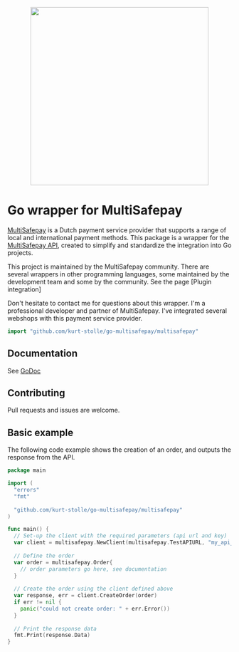 <p align="center">
    <img src="https://camo.githubusercontent.com/517483ae0eaba9884f397e9af1c4adc7bbc231575ac66cc54292e00400edcd10/68747470733a2f2f7777772e6d756c7469736166657061792e636f6d2f66696c6561646d696e2f74656d706c6174652f696d672f6d756c7469736166657061792d6c6f676f2d69636f6e2e737667" width="400px" position="center">
</p>

# Go wrapper for MultiSafepay
[MultiSafepay](https://www.multisafepay.com/about-us/) is a Dutch payment service provider that supports a range of local and international payment methods. This package is a wrapper for the [MultiSafepay API](https://docs.multisafepay.com/api/), created to simplify and standardize the integration into Go projects.

This project is maintained by the MultiSafepay community. There are several wrappers in other programming languages, some maintained by the development team and some by the community. See the page [Plugin integration]

Don't hesitate to contact me for questions about this wrapper. I'm a professional developer and partner of MultiSafepay. I've integrated several webshops with this payment service provider.

```go
import "github.com/kurt-stolle/go-multisafepay/multisafepay"
```

## Documentation
See [GoDoc](https://godoc.org/github.com/kurt-stolle/go-multisafepay/multisafepay)

## Contributing
Pull requests and issues are welcome.

## Basic example
The following code example shows the creation of an order, and outputs the response from the API.
```go
package main

import (
  "errors"
  "fmt"
  
  "github.com/kurt-stolle/go-multisafepay/multisafepay"
)

func main() {
  // Set-up the client with the required parameters (api url and key)
  var client = multisafepay.NewClient(multisafepay.TestAPIURL, "my_api_key")
  
  // Define the order
  var order = multisafepay.Order{
    // order parameters go here, see documentation
  }
  
  // Create the order using the client defined above
  var response, err = client.CreateOrder(order)
  if err != nil {
    panic("could not create order: " + err.Error())
  }
  
  // Print the response data
  fmt.Print(response.Data)
}

```
